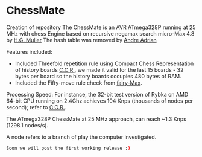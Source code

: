 # ChessMate
Creation of repository
The ChessMate is an AVR ATmega328P running at 25 MHz with chess Engine based on recursive negamax search micro-Max 4.8 by [H.G. Muller]
The hash table was removed by [Andre Adrian]


Features included:
- Included Threefold repetition rule using Compact Chess Representation of history boards [C.C.R.], we made it valid 
for the last 15 boards - 32 bytes per board so the history boards occupies 480 bytes of RAM.
- Included the Fifty-move rule check from [fairy-Max].

Processing Speed:
For instance, the 32-bit test version of Rybka on AMD 64-bit CPU running on 2.4Ghz achieves 104 Knps (thousands of nodes 
per second); refer to [C.C.R.].


The ATmega328P ChessMate at 25 MHz approach, can reach ~1.3 Knps (1298.1 nodes/s).

A node refers to a branch of play the computer investigated. 

[H.G. Muller]: <http://home.hccnet.nl/h.g.muller/max-src2.html>
[Andre Adrian]: <http://chessprogramming.wikispaces.com/Andre+Adrian>
[C.C.R.]: <http://www.doiserbia.nb.rs/img/doi/0354-0243/2012/0354-02431200011V.pdf>
[fairy-Max]: <http://home.hccnet.nl/h.g.muller/CVfairy.html>

```sh
Soon we will post the first working release :)
```

